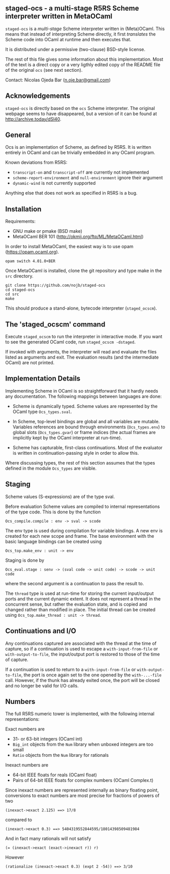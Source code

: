 staged-ocs - a multi-stage R5RS Scheme interpreter written in MetaOCaml
-------------------------------------------------------------------

`staged-ocs` is a *multi-stage* Scheme interpreter written in (Meta)OCaml.  This
means that instead of interpreting Scheme directly, it first *translates* the
Scheme code into OCaml at runtime and then executes that.

It is distributed under a permissive (two-clause) BSD-style license.

The rest of this file gives some information about this implementation.  Most of
the text is a direct copy or a very ligthly edited copy of the README file of
the original `ocs` (see next section).

Contact: Nicolas Ojeda Bar (<n.oje.bar@gmail.com>)

## Acknowledgements

`staged-ocs` is directly based on the `ocs` Scheme interpreter.  The original
webpage seems to have disappeared, but a version of it can be found at
<http://archive.today/dSl40>.

## General

Ocs is an implementation of Scheme, as defined by R5RS.  It is
written entirely in OCaml and can be trivially embedded in any
OCaml program.

Known deviations from R5RS:

- `transcript-on` and `transcript-off` are currently not implemented
- `scheme-report-environment` and `null-environment` ignore their
   argument
- `dynamic-wind` is not currently supported

Anything else that does not work as specified in R5RS is a bug.

## Installation

Requirements:

- GNU make or pmake (BSD make)
- MetaOCaml BER 101 (<http://okmij.org/ftp/ML/MetaOCaml.html>)

In order to install MetaOCaml, the easiest way is to use opam (<https://opam.ocaml.org>).

    opam switch 4.01.0+BER

Once MetaOCaml is installed, clone the git repository and type make in the `src` directory.

    git clone https://github.com/nojb/staged-ocs
    cd staged-ocs
    cd src
    make
 
This should produce a stand-alone, bytecode interpreter (`staged_ocscm`).

## The 'staged_ocscm' command

Execute `staged_ocscm` to run the interpreter in interactive mode.  If you want
to see the generated OCaml code, run `staged_ocscm -dstaged`.

If invoked with arguments, the interpreter will read and evaluate the files
listed as arguments and exit.  The evaluation results (and the intermediate
OCaml) are not printed.

## Implementation Details

Implementing Scheme in OCaml is so straightforward that it hardly
needs any documentation.  The following mappings between languages
are done:

- Scheme is dynamically typed.  Scheme values are represented by
  the OCaml type `Ocs_types.sval`.

- In Scheme, top-level bindings are global and all variables are mutable.
  Variables references are bound through environments (`Ocs_types.env`) to
  global slots (`Ocs_types.gvar`) or frame indices (the actual frames are
  implicitly kept by the OCaml interpreter at run-time).

- Scheme has capturable, first-class continuations.  Most of the evaluator is
  written in continuation-passing style in order to allow this.

Where discussing types, the rest of this section assumes that the types defined
in the module `Ocs_types` are visible.

## Staging

Scheme values (S-expressions) are of the type sval.

Before evaluation Scheme values are compiled to internal representations of the
type code.  This is done by the function

    Ocs_compile.compile : env -> sval -> scode

The env type is used during compilation for variable bindings.  A new env is
created for each new scope and frame.  The base environment with the basic
language bindings can be created using

    Ocs_top.make_env : unit -> env

Staging is done by

    Ocs_eval.stage : senv -> (sval code -> unit code) -> scode -> unit code

where the second argument is a continuation to pass the result to.

The `thread` type is used at run-time for storing the current input/output ports
and the current dynamic extent.  It does not represent a thread in the
concurrent sense, but rather the evaluation state, and is copied and changed
rather than modified in place.  The initial thread can be created using
`Ocs_top.make_thread : unit -> thread`.

## Continuations and I/O

Any continuations captured are associated with the thread at the time of
capture, so if a continuation is used to escape a `with-input-from-file` or
`with-output-to-file`, the input/output port is restored to those of the time of
capture.

If a continuation is used to return to a `with-input-from-file` or
`with-output-to-file`, the port is once again set to the one opened by the
`with-...-file` call.  However, if the thunk has already exited once, the port
will be closed and no longer be valid for I/O calls.

## Numbers

The full R5RS numeric tower is implemented, with the following internal
representations:

Exact numbers are

- 31- or 63-bit integers (OCaml int)
- `Big_int` objects from the `Num` library when unboxed integers are
  too small
- `Ratio` objects from the `Num` library for rationals

Inexact numbers are

- 64-bit IEEE floats for reals (OCaml float)
- Pairs of 64-bit IEEE floats for complex numbers (OCaml Complex.t)

Since inexact numbers are represented internally as binary floating point,
conversions to exact numbers are most precise for fractions of powers of two

    (inexact->exact 2.125) ==> 17/8

compared to

    (inexact->exact 0.3) ==> 5404319552844595/18014398509481984

And in fact many rationals will not satisfy

    (= (inexact->exact (exact->inexact r)) r)

However

    (rationalize (inexact->exact 0.3) (expt 2 -54)) ==> 3/10

